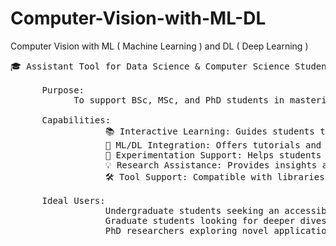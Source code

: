 # Computer-Vision-with-ML-DL
Computer Vision with ML ( Machine Learning ) and DL ( Deep Learning )
<pre>
🎓 Assistant Tool for Data Science & Computer Science Students
   
      Purpose:
            To support BSc, MSc, and PhD students in mastering the fundamentals of Computer Vision through the application of Machine Learning and Deep Learning techniques.
      
      Capabilities:
                  📚 Interactive Learning: Guides students through key theoretical and practical concepts in computer vision.
                  🧠 ML/DL Integration: Offers tutorials and examples that apply machine learning and deep learning to real-world vision tasks.
                  🧪 Experimentation Support: Helps students build and test models, analyze datasets, and interpret results.
                  💡 Research Assistance: Provides insights and suggestions for theses or dissertation topics.
                  🛠️ Tool Support: Compatible with libraries like OpenCV, TensorFlow, PyTorch, and scikit-learn.
      
      Ideal Users:
                  Undergraduate students seeking an accessible intro to vision systems.
                  Graduate students looking for deeper dives into model architectures and performance.
                  PhD researchers exploring novel applications or improvements in vision-based AI.
</pre>

